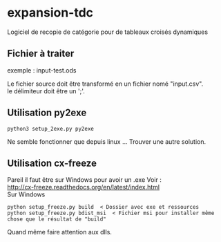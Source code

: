 expansion-tdc
=============

Logiciel de recopie de catégorie pour de tableaux croisés dynamiques

Fichier à traiter
-----------------

exemple : input-test.ods

Le fichier source doit être transformé en un fichier nomé "input.csv".  
le délimiteur doit être un ';'.

Utilisation py2exe
------------------

    python3 setup_2exe.py py2exe

Ne semble fonctionner que depuis linux ...
Trouver une autre solution.

Utilisation cx-freeze
---------------------
Pareil il faut être sur Windows pour avoir un .exe
Voir :   
http://cx-freeze.readthedocs.org/en/latest/index.html  
Sur Windows

    python setup_freeze.py build  < Dossier avec exe et ressources
    python setup_freeze.py bdist_msi  < Fichier msi pour installer même chose que le résultat de "build"

Quand même faire attention aux dlls.
